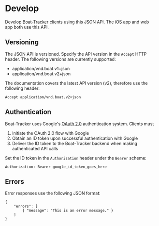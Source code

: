 # Develop

Develop [Boat-Tracker](https://www.boat-tracker.com) clients using this JSON API. 
The [iOS app](https://itunes.apple.com/us/app/boat-tracker/id1434203398?ls=1&mt=8) and web app both use this API.

## Versioning

The JSON API is versioned. Specify the API version in the `Accept` HTTP header. The following versions are currently
supported:

- application/vnd.boat.v1+json
- application/vnd.boat.v2+json

The documentation covers the latest API version (v2), therefore use the following header:

    Accept application/vnd.boat.v2+json

## Authentication

Boat-Tracker uses Google's [OAuth 2.0](https://developers.google.com/identity/protocols/OpenIDConnect) authentication 
system. Clients must

1. Initiate the OAuth 2.0 flow with Google
1. Obtain an ID token upon successful authentication with Google
1. Deliver the ID token to the Boat-Tracker backend when making authenticated API calls

Set the ID token in the `Authorization` header under the `Bearer` scheme:

    Authorization: Bearer google_id_token_goes_here
    
## Errors

Error responses use the following JSON format:

    {
        "errors": [
            { "message": "This is an error message." }
        ]
    }

